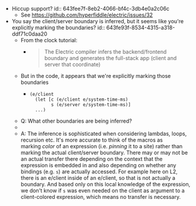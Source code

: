 - Hiccup support?
  id:: 643fee7f-8eb2-4066-bf4c-3db4e0a2c06c
	- See https://github.com/hyperfiddle/electric/issues/32
- You say the client/server boundary is inferred, but it seems like you're explicitly marking the boundaries?
  id:: 643fe93f-8534-4315-a318-ddf71c0daa20
	- From the clock tutorial:
		- > The Electric compiler infers the backend/frontend boundary and generates the full-stack app (client and server that coordinate)
	- But in the code, it appears that we're explicitly marking those boundaries
		- ```
		  (e/client
		    (let [c (e/client e/system-time-ms)
		          s (e/server e/system-time-ms)]
		    ...)
		  ```
	- Q: What other boundaries are being inferred?
	-
	- A: The inference is sophisticated when considering lambdas, loops, recursion etc. It's more accurate to think of the macros as marking *color* of an expression (i.e. *pinning* it to a site) rather than marking the actual client/server boundary. There may or may not be an actual transfer there depending on the context that the expression is embedded in and also depending on whether any bindings (e.g. `s`) are actually accessed. For example here on L2, there is an e/client inside of an e/client, so that is not actually a boundary. And based only on this local knowledge of the expression, we don't know if `s` was even needed on the client as argument to a client-colored expression, which means no transfer is necessary.